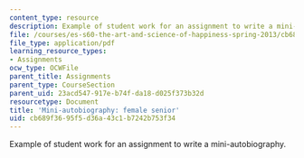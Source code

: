 ```yaml
---
content_type: resource
description: Example of student work for an assignment to write a mini-autobiography.
file: /courses/es-s60-the-art-and-science-of-happiness-spring-2013/cb689f3695f5d36a43c1b7242b753f34_MITES_S10S13_FemaleBio.pdf
file_type: application/pdf
learning_resource_types:
- Assignments
ocw_type: OCWFile
parent_title: Assignments
parent_type: CourseSection
parent_uid: 23acd547-917e-b74f-da18-d025f373b32d
resourcetype: Document
title: 'Mini-autobiography: female senior'
uid: cb689f36-95f5-d36a-43c1-b7242b753f34
---
```

Example of student work for an assignment to write a mini-autobiography.

